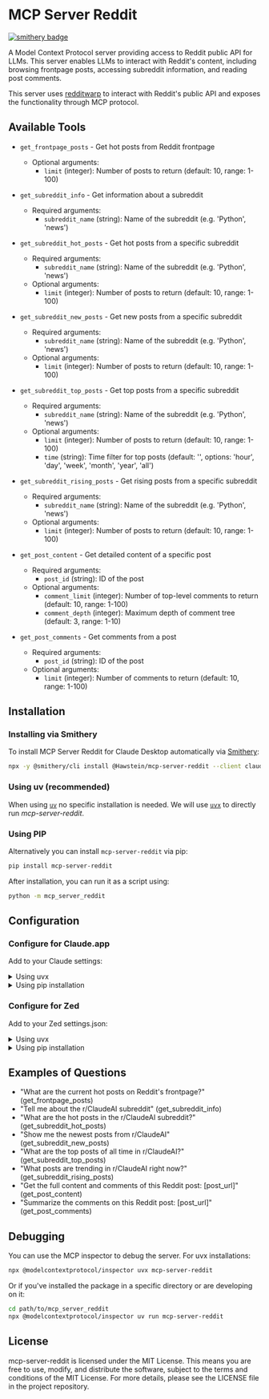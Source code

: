 # MCP Server Reddit
[![smithery badge](https://smithery.ai/badge/@Hawstein/mcp-server-reddit)](https://smithery.ai/server/@Hawstein/mcp-server-reddit)

A Model Context Protocol server providing access to Reddit public API for LLMs. This server enables LLMs to interact with Reddit's content, including browsing frontpage posts, accessing subreddit information, and reading post comments.

This server uses [redditwarp](https://github.com/Pyprohly/redditwarp) to interact with Reddit's public API and exposes the functionality through MCP protocol.

## Available Tools

- `get_frontpage_posts` - Get hot posts from Reddit frontpage
  - Optional arguments:
    - `limit` (integer): Number of posts to return (default: 10, range: 1-100)

- `get_subreddit_info` - Get information about a subreddit
  - Required arguments:
    - `subreddit_name` (string): Name of the subreddit (e.g. 'Python', 'news')

- `get_subreddit_hot_posts` - Get hot posts from a specific subreddit
  - Required arguments:
    - `subreddit_name` (string): Name of the subreddit (e.g. 'Python', 'news')
  - Optional arguments:
    - `limit` (integer): Number of posts to return (default: 10, range: 1-100)

- `get_subreddit_new_posts` - Get new posts from a specific subreddit
  - Required arguments:
    - `subreddit_name` (string): Name of the subreddit (e.g. 'Python', 'news')
  - Optional arguments:
    - `limit` (integer): Number of posts to return (default: 10, range: 1-100)

- `get_subreddit_top_posts` - Get top posts from a specific subreddit
  - Required arguments:
    - `subreddit_name` (string): Name of the subreddit (e.g. 'Python', 'news')
  - Optional arguments:
    - `limit` (integer): Number of posts to return (default: 10, range: 1-100)
    - `time` (string): Time filter for top posts (default: '', options: 'hour', 'day', 'week', 'month', 'year', 'all')

- `get_subreddit_rising_posts` - Get rising posts from a specific subreddit
  - Required arguments:
    - `subreddit_name` (string): Name of the subreddit (e.g. 'Python', 'news')
  - Optional arguments:
    - `limit` (integer): Number of posts to return (default: 10, range: 1-100)

- `get_post_content` - Get detailed content of a specific post
  - Required arguments:
    - `post_id` (string): ID of the post
  - Optional arguments:
    - `comment_limit` (integer): Number of top-level comments to return (default: 10, range: 1-100)
    - `comment_depth` (integer): Maximum depth of comment tree (default: 3, range: 1-10)

- `get_post_comments` - Get comments from a post
  - Required arguments:
    - `post_id` (string): ID of the post
  - Optional arguments:
    - `limit` (integer): Number of comments to return (default: 10, range: 1-100)


## Installation

### Installing via Smithery

To install MCP Server Reddit for Claude Desktop automatically via [Smithery](https://smithery.ai/server/@Hawstein/mcp-server-reddit):

```bash
npx -y @smithery/cli install @Hawstein/mcp-server-reddit --client claude
```

### Using uv (recommended)

When using [`uv`](https://docs.astral.sh/uv/) no specific installation is needed. We will
use [`uvx`](https://docs.astral.sh/uv/guides/tools/) to directly run *mcp-server-reddit*.

### Using PIP

Alternatively you can install `mcp-server-reddit` via pip:

```bash
pip install mcp-server-reddit
```

After installation, you can run it as a script using:

```bash
python -m mcp_server_reddit
```

## Configuration

### Configure for Claude.app

Add to your Claude settings:

<details>
<summary>Using uvx</summary>

```json
"mcpServers": {
  "reddit": {
    "command": "uvx",
    "args": ["mcp-server-reddit"]
  }
}
```
</details>

<details>
<summary>Using pip installation</summary>

```json
"mcpServers": {
  "reddit": {
    "command": "python",
    "args": ["-m", "mcp_server_reddit"]
  }
}
```
</details>

### Configure for Zed

Add to your Zed settings.json:

<details>
<summary>Using uvx</summary>

```json
"context_servers": [
  "mcp-server-reddit": {
    "command": "uvx",
    "args": ["mcp-server-reddit"]
  }
],
```
</details>

<details>
<summary>Using pip installation</summary>

```json
"context_servers": {
  "mcp-server-reddit": {
    "command": "python",
    "args": ["-m", "mcp_server_reddit"]
  }
},
```
</details>

## Examples of Questions

- "What are the current hot posts on Reddit's frontpage?" (get_frontpage_posts)
- "Tell me about the r/ClaudeAI subreddit" (get_subreddit_info)
- "What are the hot posts in the r/ClaudeAI subreddit?" (get_subreddit_hot_posts)
- "Show me the newest posts from r/ClaudeAI" (get_subreddit_new_posts)
- "What are the top posts of all time in r/ClaudeAI?" (get_subreddit_top_posts)
- "What posts are trending in r/ClaudeAI right now?" (get_subreddit_rising_posts)
- "Get the full content and comments of this Reddit post: [post_url]" (get_post_content)
- "Summarize the comments on this Reddit post: [post_url]" (get_post_comments)

## Debugging

You can use the MCP inspector to debug the server. For uvx installations:

```bash
npx @modelcontextprotocol/inspector uvx mcp-server-reddit
```

Or if you've installed the package in a specific directory or are developing on it:

```bash
cd path/to/mcp_server_reddit
npx @modelcontextprotocol/inspector uv run mcp-server-reddit
```

## License

mcp-server-reddit is licensed under the MIT License. This means you are free to use, modify, and distribute the software, subject to the terms and conditions of the MIT License. For more details, please see the LICENSE file in the project repository.
